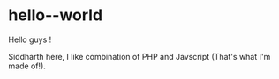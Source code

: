 # hello--world

Hello guys !

  Siddharth here, I like combination of PHP and Javscript (That's what I'm made of!).
